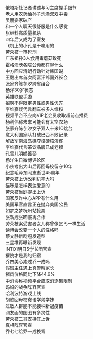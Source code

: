 俄塔斯社记者讲述与习主席握手细节  
老人用农药给孙子洗澡双双中毒  
吴丽姿家破产  
和一个人聊天很舒服是什么感觉  
张继科高质量机杀  
四年后又成为了室友  
飞机上的小孔是干嘛用的  
劳荣枝一审死刑  
广东祖孙3人食用毒蘑菇致死  
霍格沃茨各院公频都在聊什么  
中方回应清朗行动针对韩国说  
王毅出席首次阿富汗邻国外长会  
张家齐陈芋汐跨省组合  
杨洋30岁状态  
英雄联盟手游  
招聘不得限定男性或男性优先  
李维嘉疑代言翻车被多人维权  
视频平台不应向VIP老会员收取超前点播费  
杨利伟称未来可能会有太空农场  
张家齐陈芋汐女子双人十米10跳台  
意大利国家队打破巴西不败记录  
解放军南海岛礁夺控硬核演练  
李维嘉代言茶饮品牌已成老赖  
孔雪儿明媒善娶  
杨洋生日微博评论区  
小伙考出大山后再回母校留守10年  
纪念毛泽东同志逝世45周年  
劳荣枝上诉改判机率大吗  
猫咪是怎样表达爱意的  
劳荣枝当庭提出上诉  
国家反诈中心APP有什么用  
美国军官直言正在抛弃美国公民  
如梦之梦杭州站抢票  
张新成张晞临再合作  
劳荣枝案受害者女儿称曾像乞丐一样生活  
读博会改变一个人的性格吗  
蔡文静新剧短发造型  
三星堆再曝新发现  
INTO1明日5学长团官宣  
獾院才是我的归宿  
乔四美心疼过乔一成吗  
假班主任遇上真警察家长  
猪肉价格同比下降44.9%  
中消协称视频平台应取消逐集限制  
妈妈的战争阵容官宣  
哈利波特游戏上线  
胡歌回母校寄语学弟学妹  
过敏人群能不能接种新冠疫苗  
网友画的图图有多灵性  
劳荣枝二哥支持其上诉  
真相阵容官宣  
乔七七给乔一成换肾  
